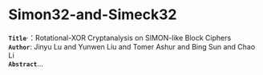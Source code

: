 # Simon32-and-Simeck32
**`Title`**·：Rotational-XOR Cryptanalysis on SIMON-like Block Ciphers  
**`Author`**: Jinyu Lu and Yunwen Liu and Tomer Ashur and Bing Sun and Chao Li   
**`Abstract`**...
